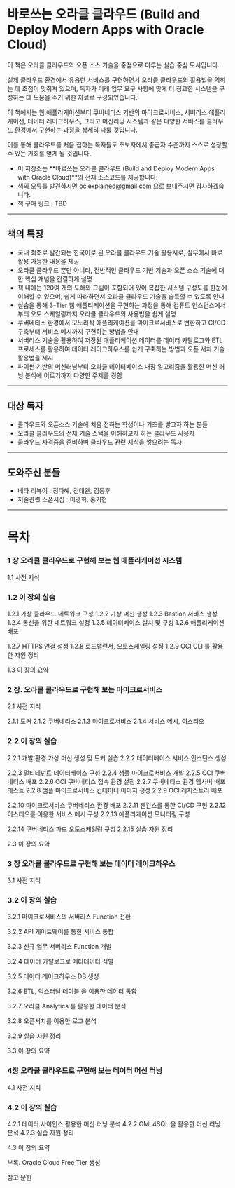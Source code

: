 # 바로쓰는 오라클 클라우드 (Build and Deploy Modern Apps with Oracle Cloud)

이 책은 오라클 클라우드와 오픈 소스 기술을 중점으로 다루는 실습 중심 도서입니다. 

실제 클라우드 환경에서 유용한 서비스를 구현하면서 오라클 클라우드의 활용법을 익히는 데 초점이 맞춰져 있으며, 독자가 미래 업무 요구 사항에 맞게 더 정교한 시스템을 구성하는 데 도움을 주기 위한 자료로 구성되었습니다. 

이 책에서는 웹 애플리케이션부터 쿠버네티스 기반의 마이크로서비스, 서버리스 애플리케이션, 데이터 레이크하우스, 그리고 머신러닝 시스템과 같은 다양한 서비스를 클라우드 환경에서 구현하는 과정을 상세히 다룰 것입니다. 

이를 통해 클라우드를 처음 접하는 독자들도 초보자에서 중급자 수준까지 스스로 성장할 수 있는 기회를 얻게 될 것입니다.

- 이 저장소는 **바로쓰는 오라클 클라우드 (Build and Deploy Modern Apps with Oracle Cloud)**의 전체 소스코드를 제공합니다.
- 책의 오류를 발견하시면 ociexplained@gmail.com 으로 보내주시면 감사하겠습니다.
- 책 구매 링크 : TBD

---

## 책의 특징

- 국내 최초로 발간되는 한국어로 된 오라클 클라우드 기술 활용서로, 실무에서 바로 활용 가능한 내용을 제공
- 오라클 클라우드 뿐만 아니라, 전반적인 클라우드 기반 기술과 오픈 소스 기술에 대한 핵심 개념을 간결하게 설명
- 책 내에는 120여 개의 도해와 그림이 포함되어 있어 복잡한 시스템 구성도를 한눈에 이해할 수 있으며, 쉽게 따라하면서 오라클 클라우드 기술을 습득할 수 있도록 안내
- 실습을 통해 3-Tier 웹 애플리케이션을 구현하는 과정을 통해 컴퓨트 인스턴스에서부터 오토 스케일링까지 오라클 클라우드의 사용법을 쉽게 설명
- 쿠버네티스 환경에서 모노리식 애플리케이션을 마이크로서비스로 변환하고 CI/CD 구축부터 서비스 메시까지 구현하는 방법을 안내
- 서버리스 기술을 활용하여 저장된 애플리케이션 데이터를 데이터 카탈로그와 ETL 프로세스를 활용하여 데이터 레이크하우스를 쉽게 구축하는 방법과 오픈 서치 기술 활용법을 제시
- 파이썬 기반의 머신러닝부터 오라클 데이터베이스 내장 알고리즘을 활용한 머신 러닝 분석에 이르기까지 다양한 주제를 경험

---

## 대상 독자

- 클라우드와 오픈소스 기술에 처음 접하는 학생이나 기초를 쌓고자 하는 분들
- 오라클 클라우드의 전체 기술 스택을 이해하고자 하는 클라우드 사용자
- 클라우드 자격증을 준비하며 클라우드 관련 지식을 쌓으려는 독자

---

## 도와주신 분들

- 베타 리뷰어 : 정다혜, 김태완, 김동후
- 저술관련 스폰서십 : 이경희, 홍기현

---

# 목차

### 1 장 오라클 클라우드로 구현해 보는 웹 애플리케이션 시스템

1.1 사전 지식

### 1.2 이 장의 실습

1.2.1 가상 클라우드 네트워크 구성
1.2.2 가상 머신 생성
1.2.3 Bastion 서비스 생성
1.2.4 통신을 위한 네트워크 설정
1.2.5 데이터베이스 설치 및 구성
1.2.6 애플리케이션 배포

1.2.7 HTTPS 연결 설정
1.2.8 로드밸런서, 오토스케일링 설정
1.2.9 OCI CLI 를 활용한 자원 정리

1.3 이 장의 요약

### 2 장. 오라클 클라우드로 구현해 보는 마이크로서비스

2.1 사전 지식

2.1.1 도커
2.1.2 쿠버네티스
2.1.3 마이크로서비스
2.1.4 서비스 메시, 이스티오

### 2.2 이 장의 실습

2.2.1 개발 환경 가상 머신 생성 및 도커 실습
2.2.2 데이터베이스 서비스 인스턴스 생성

2.2.3 멀티테넌트 데이터베이스 구성
2.2.4 샘플 마이크로서비스 개발
2.2.5 OCI 쿠버네티스 배포
2.2.6 OCI 쿠버네티스 접속 환경 설정
2.2.7 쿠버네티스 환경 웹서버 배포 테스트
2.2.8 샘플 마이크로서비스 컨테이너 이미지 생성
2.2.9 OCI 레지스트리 배포

2.2.10 마이크로서비스 쿠버네티스 환경 배포
2.2.11 젠킨스를 통한 CI/CD 구현
2.2.12 이스티오를 이용한 서비스 메시 구성
2.2.13 애플리케이션 모니터링 구성

2.2.14 쿠버네티스 파드 오토스케일링 구성
2.2.15 실습 자원 정리

2.3 이 장의 요약

### 3 장 오라클 클라우드로 구현해 보는 데이터 레이크하우스

3.1 사전 지식

### 3.2 이 장의 실습

3.2.1 마이크로서비스의 서버리스 Function 전환

3.2.2 API 게이트웨이를 통한 서비스 통합

3.2.3 신규 업무 서버리스 Function 개발

3.2.4 데이터 카탈로그로 메타데이터 식별

3.2.5 데이터 레이크하우스 DB 생성

3.2.6 ETL, 익스터널 테이블 을 이용한 데이터 통합

3.2.7 오라클 Analytics 를 활용한 데이터 분석

3.2.8 오픈서치를 이용한 로그 분석

3.2.9 실습 자원 정리

3.3 이 장의 요약

### 4장 오라클 클라우드로 구현해 보는 데이터 머신 러닝

4.1 사전 지식

### 4.2 이 장의 실습

4.2.1 데이터 사이언스 활용한 머신 러닝 분석
4.2.2 OML4SQL 을 활용한 머신 러닝 분석
4.2.3 실습 자원 정리

4.3 이 장의 요약

부록. Oracle Cloud Free Tier 생성

참고 문헌

